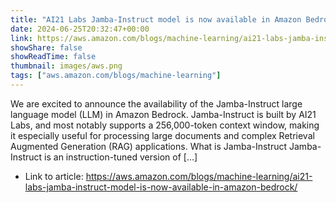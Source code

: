 ```yaml
---
title: "AI21 Labs Jamba-Instruct model is now available in Amazon Bedrock"
date: 2024-06-25T20:32:47+00:00
link: https://aws.amazon.com/blogs/machine-learning/ai21-labs-jamba-instruct-model-is-now-available-in-amazon-bedrock/
showShare: false
showReadTime: false
thumbnail: images/aws.png
tags: ["aws.amazon.com/blogs/machine-learning"]
---
```

We are excited to announce the availability of the Jamba-Instruct large language model (LLM) in Amazon Bedrock. Jamba-Instruct is built by AI21 Labs, and most notably supports a 256,000-token context window, making it especially useful for processing large documents and complex Retrieval Augmented Generation (RAG) applications. What is Jamba-Instruct Jamba-Instruct is an instruction-tuned version of […]

- Link to article: https://aws.amazon.com/blogs/machine-learning/ai21-labs-jamba-instruct-model-is-now-available-in-amazon-bedrock/
